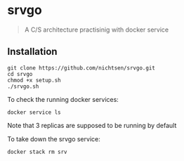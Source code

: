 # srvgo
> A C/S architecture practisinig with docker service
## Installation
```
git clone https://github.com/nichtsen/srvgo.git
cd srvgo
chmod +x setup.sh
./srvgo.sh
```
To check the running docker services:
```
docker service ls
```
Note that 3 replicas are supposed to be running by default

To take down the srvgo service:
```
docker stack rm srv
```

